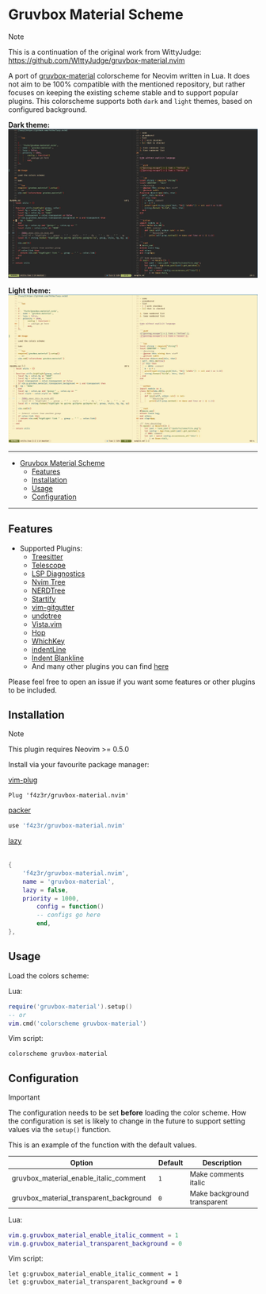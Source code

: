 # Gruvbox Material Scheme

> [!NOTE]
> This is a continuation of the original work from WittyJudge:
> https://github.com/WIttyJudge/gruvbox-material.nvim

A port of [gruvbox-material](https://github.com/sainnhe/gruvbox-material) colorscheme for Neovim
written in Lua. It does not aim to be 100% compatible with the mentioned repository, but rather
focuses on keeping the existing scheme stable and to support popular plugins. This colorscheme 
supports both `dark` and `light` themes, based on configured background.

**Dark theme:**
![](./assets/dark.jpg)

**Light theme:**
![](./assets/light.jpg)

---

<!--toc:start-->
- [Gruvbox Material Scheme](#gruvbox-material-scheme)
  - [Features](#features)
  - [Installation](#installation)
  - [Usage](#usage)
  - [Configuration](#configuration)
<!--toc:end-->

---

## Features

- Supported Plugins:
  - [Treesitter](https://github.com/nvim-treesitter/nvim-treesitter)
  - [Telescope](https://github.com/nvim-telescope/telescope.nvim)
  - [LSP Diagnostics](https://neovim.io/doc/user/lsp.html)
  - [Nvim Tree](https://github.com/kyazdani42/nvim-tree.lua)
  - [NERDTree](https://github.com/preservim/nerdtree)
  - [Startify](https://github.com/mhinz/vim-startify)
  - [vim-gitgutter](https://github.com/airblade/vim-gitgutter)
  - [undotree](https://github.com/mbbill/undotree)
  - [Vista.vim](https://github.com/liuchengxu/vista.vim)
  - [Hop](https://github.com/phaazon/hop.nvim)
  - [WhichKey](https://github.com/liuchengxu/vim-which-key)
  - [indentLine](https://github.com/Yggdroot/indentLine)
  - [Indent Blankline](https://github.com/lukas-reineke/indent-blankline.nvim)
  - And many other plugins you can find [here](./lua/gruvbox-material/highlights.lua#L384)

Please feel free to open an issue if you want some features or other plugins to be included.

## Installation

> [!NOTE]
> This plugin requires Neovim >= 0.5.0

Install via your favourite package manager:

[vim-plug](https://github.com/junegunn/vim-plug)

```vim
Plug 'f4z3r/gruvbox-material.nvim'
```

[packer](https://github.com/wbthomason/packer.nvim)

```lua
use 'f4z3r/gruvbox-material.nvim'
```

[lazy](https://github.com/folke/lazy.nvim)


```lua

{
	'f4z3r/gruvbox-material.nvim',
	name = 'gruvbox-material',
	lazy = false,
	priority = 1000,
        config = function()
        -- configs go here
        end,
},
```

## Usage

Load the colors scheme:

Lua:

```lua
require('gruvbox-material').setup()
-- or
vim.cmd('colorscheme gruvbox-material')
```

Vim script:

```vim
colorscheme gruvbox-material
```

## Configuration

> [!IMPORTANT]
> The configuration needs to be set **before** loading the color scheme. How the configuration is
> set is likely to change in the future to support setting values via the `setup()` function.

This is an example of the function with the default values.

| Option                                  | Default | Description                 |
| --------------------------------------- | ------- | --------------------------- |
| gruvbox_material_enable_italic_comment  | `1`     | Make comments italic        |
| gruvbox_material_transparent_background | `0`     | Make background transparent |

Lua:

```lua
vim.g.gruvbox_material_enable_italic_comment = 1
vim.g.gruvbox_material_transparent_background = 0
```

Vim script:

```vim
let g:gruvbox_material_enable_italic_comment = 1
let g:gruvbox_material_transparent_background = 0
```
